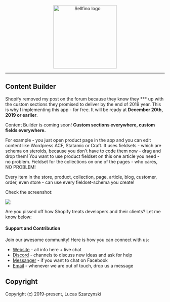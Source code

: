<p align="center"><a href="https://www.sellfino.com" target="_blank" rel="noopener noreferrer"><img width="200" src="https://www.sellfino.com/images/logo.png" alt="Sellfino logo"></a></p>

---

## Content Builder
Shopify removed my post on the forum because they know they *** up with the custom sections they promised to deliver by the end of 2019 year. This is why I implementing this app - for free. It will be ready at **December 20th, 2019 or earlier**.

Content Builder is coming soon! **Custom sections everywhere, custom fields everywhere.**

For example - you just open product page in the app and you can edit content like Wordpress ACF, Statamic or Craft. 
It uses fieldsets - which are schema on steroids, because you don't have to code them now - drag and drop them! 
You want to use product fieldset on this one article you need - no problem. Fieldset for the collections on one of the pages - who cares, NO PROBLEM! 

Every item in the store, product, collection, page, article, blog, customer, order, even store - can use every fieldset-schema you create!

Check the screenshot:

<a href="http://sellfino.com/images/screens/content-builder.jpg" target="_blank" rel="noopener noreferrer"><img src="http://sellfino.com/images/screens/content-builder.jpg"></a> 

Are you pissed off how Shopify treats developers and their clients? Let me know below:

#### Support and Contribution

Join our awesome community! Here is how you can connect with us:
- [Website](https://www.sellfino.com) - all info here + live chat
- [Discord](https://discordapp.com/invite/wrFnzZ3) - channels to discuss new ideas and ask for help
- [Messanger](https://m.me/104484064333760) - if you want to chat on Facebook
- [Email](mailto:contact@sellfino.com) - whenever we are out of touch, drop us a message


## Copyright
Copyright (c) 2019-present, Lucas Szarzynski
